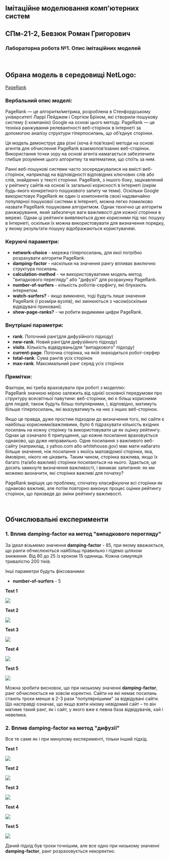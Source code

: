 ## Імітаційне моделювання комп'ютерних систем
## СПм-21-2, Бевзюк Роман Григорович
### Лабораторна робота №1. Опис імітаційних моделей
<br>

## Обрана модель в середовищі NetLogo:
[PageRank](http://www.netlogoweb.org/launch#http://www.netlogoweb.org/assets/modelslib/Sample%20Models/Computer%20Science/PageRank.nlogo)
<br>

### Вербальний опис моделі:
PageRank — це алгоритм/метрика, розроблена в Стенфордському університеті Ларрі Пейджем і Сергієм Бріном, які створили пошукову систему (і компанію) Google на основі цього методу. PageRank — це техніка ранжування релевантності веб-сторінок в Інтернеті за допомогою аналізу структури гіперпосилань, що об’єднує сторінки.

Ця модель демонструє два різні (хоча й пов’язані) методи на основі агентів для обчислення PageRank взаємопов’язаних веб-сторінок. Використання точки зору на основі агента намагається забезпечити глибше розуміння цього алгоритму та математики, що стоїть за ним.

Ранні веб-пошукові системи часто зосереджувалися на вмісті веб-сторінок, наприклад на відповідності відповідних ключових слів або слів, знайдених у тексті сторінки. PageRank, з іншого боку, зацікавлений у рейтингу сайтів на основі їх загальної корисності в Інтернеті (окрім будь-якого конкретного пошукового запиту чи теми). Оскільки Google використовує PageRank як один із компонентів своєї надзвичайно популярної пошукової системи в Інтернеті, можна легко помилково назвати PageRank пошуковим алгоритмом. Однак технічно це алгоритм ранжирування, який забезпечує ваги важливості для кожної сторінки в мережі. Однак ці рейтинги виявляються дуже корисними під час пошуку в Інтернеті, оскільки їх можна використовувати для визначення порядку, у якому результати пошуку відображаються користувачеві.

### Керуючі параметри:
- **network-choice** - мережа гіперпосилань, для якої потрібно розрахувати алгоритм PageRank.
- **damping-factor** - наскільки на значення рангу впливає виключно структура посилань.
- **calculation-method** - чи використовуватиме модель метод "випадкового перегляду" або "дифузії" для розрахунку PageRank.
- **number-of-surfers** - кількість роботів-серфінгу, які блукають інтернетом.
- **watch-surfers?** - якщо вимкнено, тоді будуть лише значення PageRank (і розміри вузлів), які змінюються з часом(оскільки відвідувачі приховані).
- **show-page-ranks?** - чи робити видимими цифри PageRank.

### Внутрішні параметри:
- **rank**. Поточний ранг(для дифузійного підходу)
- **new-rank**. Новий ранг(для дифузійного підходу)
- **visits**. Кількість відвідувань(для "випадкового" підходу)
- **current-page**. Поточна сторінка, на якій знаходиться робот-серфер
- **total-rank**. Сума рангів усіх сторінок
- **max-rank**. Максимальний ранг серед усіх сторінок

### Примітки:
Фактори, які треба враховувати при роботі з моделлю:\
PageRank значною мірою залежить від однієї основної передумови про структуру всесвітньої павутини: веб-сторінки, які є більш корисними для людей, також будуть більш популярними, і, відповідно, матимуть більше гіперпосилань, які вказуватимуть на них з інших веб-сторінок.

Якщо це правда, дуже простим підходом до визначення того, які сайти є найбільш корисними/важливими, було б підрахувати кількість вхідних посилань на кожну сторінку та використовувати це як оцінку рейтингу. Однак це означало б припущення, що кожне посилання враховується однаково, що дуже неправильно. Одне посилання з важливого веб-сайту (наприклад, з yahoo.com або whitehouse.gov) має мати набагато більше значення, ніж посилання з якоїсь маловідомої сторінки, яка, ймовірно, нікого не цікавить. Таким чином, сторінка важлива, якщо їх багато (та/або важливі) сторінки посилаються на нього. Здається, це досить замкнуте визначення важливості, і виникає запитання: як ми можемо визначити, які сторінки важливі для початку?

PageRank вирішує цю проблему, спочатку класифікуючи всі сторінки як однаково важливі, але потім повторно виконує процес оцінки рейтингу сторінок, що призведе до зміни рейтингу важливості.

<br>

## Обчислювальні експерименти

### 1. Вплив **damping-factor** на метод "випадкового перегляду"

За ідеал візьмемо значення **damping-factor** - 85, при якому вважається, що ранги обчислюються найбільш правильно і підемо шляхом зниження. Від 80 до 25 із кроком 15 одиниць. Кожна симуляція тривалістю 200 тіків.

Інші параметри будуть фіксованими: 
- **number-of-surfers** - 5

**Test 1**

![](1.png)

**Test 2**

![](2.png)

**Test 3**

![](3.png)

**Test 4**

![](4.png)

**Test 5**

![](5.png)

Можна зробити висновок, що при низькому значенні **damping-factor**, ранг обчислюється не зовсім коректно. Сайти на які немає посилань стають трохи менше в 2-3 рази "популярнішими" за відвідувані сайти. Що насправді означає, що якщо взяти нікому невідомий сайт – то він матиме такий ранг, як і сайт, у якого вже є певна база відвідувачів, хай і невелика.

### 2. Вплив **damping-factor** на метод "дифузії"

Все те саме як і при минулому експерименті, тільки інший підхід.

**Test 1**

![](6.png)

**Test 2**

![](7.png)

**Test 3**

![](8.png)

**Test 4**

![](9.png)

**Test 5**

![](10.png)

Даний підхід був трохи точнішим, але все одно при низькому значенні **damping-factor**, ранг розраховується некоректно.

<br>